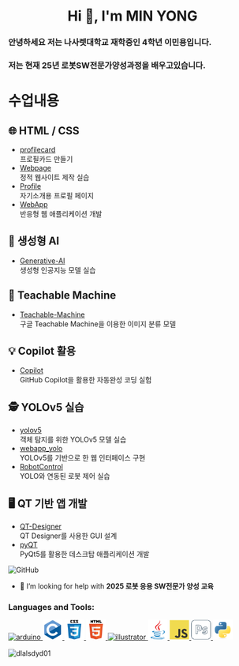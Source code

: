 <h1 align="center">Hi 👋, I'm MIN YONG</h1>
<h3>안녕하세요 저는 나사렛대학교 재학중인 4학년 이민용입니다.</h3>
<h3>저는 현재 25년 로봇SW전문가양성과정을 배우고있습니다.</h3>

# 수업내용


## 🌐 HTML / CSS
- [profilecard](https://github.com/dlalsdyd01/HTML-CSS)  
  프로필카드 만들기
- [Webpage](https://github.com/dlalsdyd01/Webpage)  
  정적 웹사이트 제작 실습
- [Profile](https://github.com/dlalsdyd01/Profile)  
  자기소개용 프로필 페이지
- [WebApp](https://github.com/dlalsdyd01/WebApp)  
  반응형 웹 애플리케이션 개발

## 🤖 생성형 AI
- [Generative-AI](https://github.com/dlalsdyd01/Generative-AI)  
  생성형 인공지능 모델 실습

## 🧠 Teachable Machine
- [Teachable-Machine](https://github.com/dlalsdyd01/Teachable-Machine)  
  구글 Teachable Machine을 이용한 이미지 분류 모델

## 💡 Copilot 활용
- [Copilot](https://github.com/dlalsdyd01/Copilot)  
  GitHub Copilot을 활용한 자동완성 코딩 실험

## 🕵️ YOLOv5 실습
- [yolov5](https://github.com/dlalsdyd01/yolov5)  
  객체 탐지를 위한 YOLOv5 모델 실습
- [webapp_yolo](https://github.com/dlalsdyd01/webapp_yolo)  
  YOLOv5를 기반으로 한 웹 인터페이스 구현
- [RobotControl](https://github.com/dlalsdyd01/RobotControl)  
  YOLO와 연동된 로봇 제어 실습

## 🖥️ QT 기반 앱 개발
- [QT-Designer](https://github.com/dlalsdyd01/QT-Designer)  
  QT Designer를 사용한 GUI 설계
- [pyQT](https://github.com/dlalsdyd01/pyQT)  
  PyQt5를 활용한 데스크탑 애플리케이션 개발

![GitHub](https://img.shields.io/badge/GitHub-181717?style=for-the-badge&logo=github&logoColor=white)  











- 🤝 I’m looking for help with **2025 로봇 응용 SW전문가 양성 교육**
</p>

<h3 align="left">Languages and Tools:</h3>
<p align="left"> <a href="https://www.arduino.cc/" target="_blank" rel="noreferrer"> <img src="https://cdn.worldvectorlogo.com/logos/arduino-1.svg" alt="arduino" width="40" height="40"/> </a> <a href="https://www.cprogramming.com/" target="_blank" rel="noreferrer"> <img src="https://raw.githubusercontent.com/devicons/devicon/master/icons/c/c-original.svg" alt="c" width="40" height="40"/> </a> <a href="https://www.w3schools.com/css/" target="_blank" rel="noreferrer"> <img src="https://raw.githubusercontent.com/devicons/devicon/master/icons/css3/css3-original-wordmark.svg" alt="css3" width="40" height="40"/> </a> <a href="https://www.w3.org/html/" target="_blank" rel="noreferrer"> <img src="https://raw.githubusercontent.com/devicons/devicon/master/icons/html5/html5-original-wordmark.svg" alt="html5" width="40" height="40"/> </a> <a href="https://www.adobe.com/in/products/illustrator.html" target="_blank" rel="noreferrer"> <img src="https://www.vectorlogo.zone/logos/adobe_illustrator/adobe_illustrator-icon.svg" alt="illustrator" width="40" height="40"/> </a> <a href="https://www.java.com" target="_blank" rel="noreferrer"> <img src="https://raw.githubusercontent.com/devicons/devicon/master/icons/java/java-original.svg" alt="java" width="40" height="40"/> </a> <a href="https://developer.mozilla.org/en-US/docs/Web/JavaScript" target="_blank" rel="noreferrer"> <img src="https://raw.githubusercontent.com/devicons/devicon/master/icons/javascript/javascript-original.svg" alt="javascript" width="40" height="40"/> </a> <a href="https://www.photoshop.com/en" target="_blank" rel="noreferrer"> <img src="https://raw.githubusercontent.com/devicons/devicon/master/icons/photoshop/photoshop-line.svg" alt="photoshop" width="40" height="40"/> </a> <a href="https://www.python.org" target="_blank" rel="noreferrer"> <img src="https://raw.githubusercontent.com/devicons/devicon/master/icons/python/python-original.svg" alt="python" width="40" height="40"/> </a> </p>

<p><img align="center" src="https://github-readme-stats.vercel.app/api/top-langs?username=dlalsdyd01&show_icons=true&locale=en&layout=compact" alt="dlalsdyd01" /></p>

